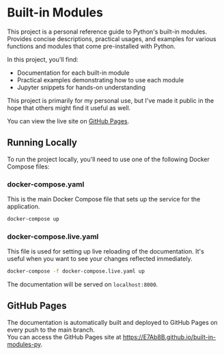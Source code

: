 # Built-in Modules

This project is a personal reference guide to Python's built-in modules.
Provides concise descriptions, practical usages, and examples for various functions and modules that come pre-installed with Python.

In this project, you'll find:

- Documentation for each built-in module
- Practical examples demonstrating how to use each module
- Jupyter snippets for hands-on understanding

This project is primarily for my personal use, but I've made it public in the hope that others might find it useful as well.

You can view the live site on [GitHub Pages](https://E7Ab8B.github.io/built-in-modules-py).

## Running Locally

To run the project locally, you'll need to use one of the following Docker Compose files:

### docker-compose.yaml

This is the main Docker Compose file that sets up the service for the application.

```sh
docker-compose up
```

### docker-compose.live.yaml

This file is used for setting up live reloading of the documentation. It's useful when you want to see your changes reflected immediately.

```sh
docker-compose -f docker-compose.live.yaml up
```

The documentation will be served on `localhost:8000`.

## GitHub Pages

The documentation is automatically built and deployed to GitHub Pages on every push to the main branch.  
You can access the GitHub Pages site at <https://E7Ab8B.github.io/built-in-modules-py>.
